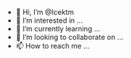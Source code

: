 - 👋 Hi, I’m @Icektm
- 👀 I’m interested in ...
- 🌱 I’m currently learning ...
- 💞️ I’m looking to collaborate on ...
- 📫 How to reach me ...

<!---
Icektm/Icektm is a ✨ special ✨ repository because its `README.md` (this file) appears on your GitHub profile.
You can click the Preview link to take a look at your changes.
--->
